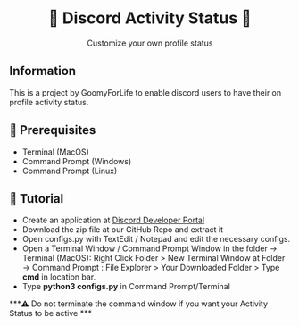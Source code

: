 <h1 align="center">🎯 Discord Activity Status 🎯</h1>
<p align="center">Customize your own profile status</p>

##  Information
This is a project by GoomyForLife to enable discord users to have their on profile activity status.

## 🚧 Prerequisites 
- Terminal (MacOS)
- Command Prompt (Windows)
- Command Prompt (Linux)

## 📝 Tutorial
- Create an application at [Discord Developer Portal](https://discord.com/developers/applications)
- Download the zip file at our GitHub Repo and extract it 
- Open configs.py with TextEdit / Notepad and edit the necessary configs.
- Open a Terminal Window / Command Prompt Window in the folder
  -> Terminal (MacOS): Right Click Folder > New Terminal Window at Folder
  -> Command Prompt : File Explorer > Your Downloaded Folder > Type **cmd** in location bar.
- Type **python3 configs.py** in Command Prompt/Terminal

***⚠️ Do not terminate the command window if you want your Activity Status to be active ***
